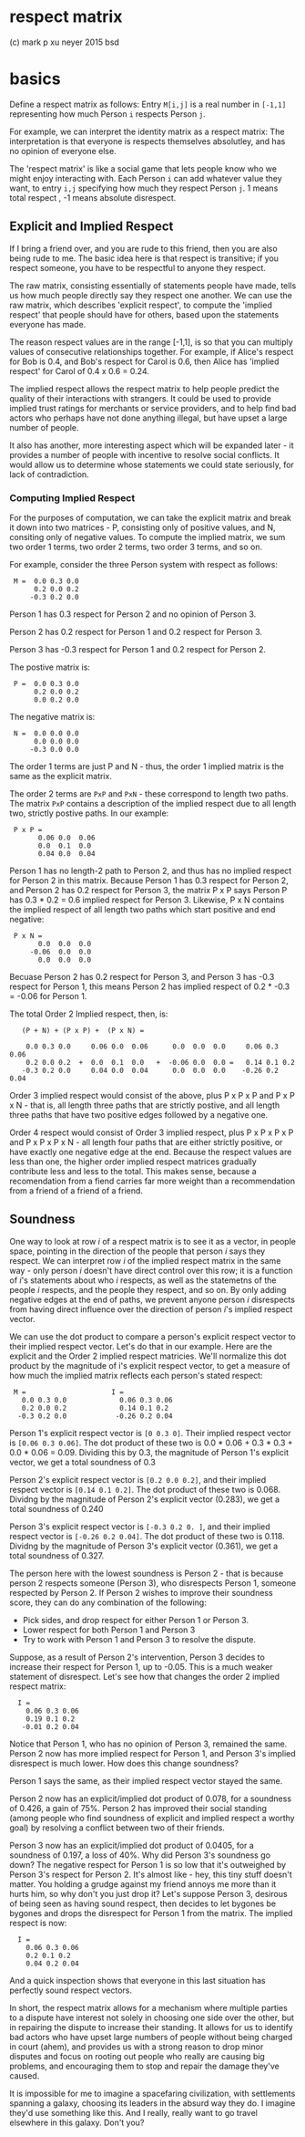 # respect matrix
(c) mark p xu neyer
2015
bsd

# basics

Define a respect matrix as follows: Entry `M[i,j]` is a real number in `[-1,1]` representing how much Person `i` respects Person `j`.

For example, we can interpret the identity matrix as a respect matrix: The interpretation is that everyone is respects themselves absolutley, and has no opinion of everyone else. 

The 'respect matrix' is like a social game that lets people know who we might enjoy interacting with. Each Person `i` can add whatever value they want, to entry `i,j` specifying how much they respect Person `j`. 1 means total respect , -1 means absolute disrespect.  

## Explicit and Implied Respect

If I bring a friend over, and you are rude to this friend, then you are also being rude to me. The basic idea here is that respect is transitive; if you respect someone, you have to be respectful to anyone they respect.

The raw matrix, consisting essentially of statements people have made, tells us how much people directly say they respect one another.  We can use the raw matrix, which describes 'explicit respect', to compute the 'implied respect' that people should have for others, based upon the statements everyone has made.

The reason respect values are in the range [-1,1], is so that you can multiply values of consecutive relationships together. For example, if Alice's respect for Bob is 0.4, and Bob's respect for Carol is 0.6, then Alice has 'implied respect' for Carol of 0.4 x 0.6 = 0.24.

The implied respect allows the respect matrix to help people predict the quality of their interactions with strangers. It could be used to provide implied trust ratings for merchants or service providers, and to help find bad actors who perhaps have not done anything illegal, but have upset a large number of people.

It also has another, more interesting aspect which will be expanded later - it provides a number of people with incentive to resolve social conflicts. It would allow us to determine whose statements we could state seriously, for lack of contradiction. 

### Computing Implied Respect

For the purposes of computation, we can take the explicit matrix and break it down into two matrices - P, consisting only of positive values, and N, consiting only of negative values. To compute the implied matrix, we sum two order 1 terms, two order 2 terms, two order 3 terms, and so on.

For example, consider the three Person system with respect as follows:

     M =  0.0 0.3 0.0
          0.2 0.0 0.2
         -0.3 0.2 0.0

Person 1 has 0.3 respect for Person 2 and no opinion of  Person 3.

Person 2 has 0.2 respect for Person 1 and 0.2 respect for Person 3.

Person 3 has -0.3 respect for Person 1 and 0.2 respect for Person 2.


The postive matrix is:

     P =  0.0 0.3 0.0
          0.2 0.0 0.2
          0.0 0.2 0.0

The negative matrix is:

     N =  0.0 0.0 0.0
          0.0 0.0 0.0
         -0.3 0.0 0.0

The order 1 terms are just P and N - thus, the order 1 implied matrix is the same as the explicit matrix.

The order 2 terms are `PxP` and `PxN` - these correspond to length two paths. The matrix `PxP` contains a description of the implied respect due to all length two, strictly postive paths. In our example:

     P x P = 
           0.06 0.0  0.06
           0.0  0.1  0.0 
           0.04 0.0  0.04
   
  Person 1 has no length-2 path to Person 2, and thus has no implied respect for Person 2 in this matrix.  Because Person 1 has 0.3 respect for Person 2, and Person 2 has 0.2 respect for Person 3, the matrix P x P says Person P has 0.3 * 0.2 = 0.6 implied respect for Person 3. Likewise, P x N contains the implied respect of all length two paths which start positive and end negative:

     P x N = 
           0.0  0.0  0.0
         -0.06  0.0  0.0
           0.0  0.0  0.0
   
Becuase Person 2 has 0.2 respect for Person 3, and Person 3 has -0.3 respect for Person 1, this means Person 2 has implied respect of  0.2 * -0.3 = -0.06 for Person  1.

The total Order 2 Implied respect, then, is:

       (P + N) + (P x P) +  (P x N) = 

        0.0 0.3 0.0     0.06 0.0  0.06      0.0  0.0  0.0     0.06 0.3 0.06
        0.2 0.0 0.2  +  0.0  0.1  0.0   +  -0.06 0.0  0.0 =   0.14 0.1 0.2
       -0.3 0.2 0.0     0.04 0.0  0.04      0.0  0.0  0.0    -0.26 0.2 0.04

Order 3 implied respect would consist of the above, plus P x P x P and P x P x N - that is, all length three paths that are strictly postive, and all length three paths that have two positive edges followed by a negative one.

Order 4 respect would consist of Order 3 implied respect, plus P x P x P x P and P x P x P x N - all length four paths that are either strictly positive, or have exactly one negative edge at the end. Because the respect values are less than one, the higher order implied respect matrices gradually contribute less and less to the total. This makes sense, because a recomendation from a fiend carries far more weight than a recommendation from a friend of a friend of a friend.


## Soundness

  One way to look at  row _i_  of a respect matrix is to see it as a vector, in people space, pointing in the direction of the people that person _i_ says they respect. We can interpret row _i_ of the implied respect matrix in the same way - only person _i_ doesn't have direct control over this row; it is a function of _i_'s statements about who _i_ respects, as well as  the statemetns of the people _i_ respects, and the people they respect, and so on.  By only adding negative edges at the end of paths, we prevent anyone person _i_ disrespects from having direct influence over the direction of person _i_'s implied respect vector.

We can use the dot product to compare a person's explicit respect vector to their implied respect vector. Let's do that in our example. Here are the explicit and the Order 2 implied respect matricies. We'll normalize this dot product by the magnitude of i's explicit respect vector, to get a measure of how much the implied matrix reflects each person's stated respect:

     M =                     I = 
       0.0 0.3 0.0             0.06 0.3 0.06
       0.2 0.0 0.2             0.14 0.1 0.2
      -0.3 0.2 0.0            -0.26 0.2 0.04


Person 1's explicit respect vector is `[0 0.3 0]`.  Their implied respect vector is `[0.06 0.3 0.06]`. The dot product of these two is 0.0 * 0.06 +  0.3 * 0.3 + 0.0 * 0.06   =  0.09. Dividing this by 0.3, the magnitude of Person 1's explicit vector, we get a total soundness of 0.3

Person 2's explicit respect vector is `[0.2 0.0 0.2]`, and their implied respect vector is `[0.14 0.1 0.2]`. The dot product of these two is 0.068. Dividng by the magnitude of Person 2's explicit vector (0.283), we get a total soundness of 0.240

Person 3's explicit respect vector is `[-0.3 0.2 0. ]`, and their implied respect vector is `[-0.26 0.2 0.04]`. The dot product of these two is 0.118. Dividng by the magnitude of Person 3's explicit vector (0.361), we get a total soundness of 0.327.

The person here with the lowest soundness is Person 2 - that is because person 2 respects someone (Person 3), who disrespects Person 1, someone respected by Person 2.  If Person 2 wishes to improve their soundness score, they can do any combination of the following:

   * Pick sides, and drop respect for either Person 1 or Person 3.
   * Lower respect for both Person 1 and Person 3
   * Try to work with Person 1 and Person 3 to resolve the dispute.

Suppose, as a result of Person 2's intervention, Person 3 decides to increase their respect for Person 1, up to -0.05. This is a much weaker statement of disrespect. Let's see how that changes the order 2 implied respect matrix:

      I =  
        0.06 0.3 0.06
        0.19 0.1 0.2
       -0.01 0.2 0.04

  Notice that Person 1, who has no opinion of Person 3, remained the same. Person 2 now has more implied respect for Person 1, and Person 3's implied disrespect is much lower. How does this change soundness?

  Person 1 says the same, as their implied respect vector stayed the same.

  Person 2 now has an explicit/implied dot product of 0.078, for a soundness of 0.426, a gain of 75%. Person 2 has improved their social standing (among people who find soundness of explicit and implied respect a worthy goal) by resolving a conflict between two of their friends.

  Person 3 now has an explicit/implied dot product of 0.0405, for a soundness of 0.197, a loss of 40%.  Why did Person 3's soundness go down? The negative respect for Person 1 is so low that it's outweighed by Person 3's respect for Person 2. It's almost like - hey, this tiny stuff doesn't matter. You holding a grudge against my friend annoys me more than it hurts him, so why don't you just drop it?  Let's suppose Person 3, desirous of being seen as having sound respect, then decides to let bygones be bygones and drops the disrespect for Person 1 from the matrix. The implied respect is now:

      I =  
        0.06 0.3 0.06
        0.2 0.1 0.2
        0.04 0.2 0.04

  And a quick inspection shows that everyone in this last situation has perfectly sound respect vectors.

  In short, the respect matrix allows for a mechanism where multiple parties to a dispute have interest not solely in choosing one side over the other, but in repairing the dispute to increase their standing. It allows for us to identify bad actors who have upset large numbers of people without being charged in court (ahem), and provides us with a strong reason to drop minor disputes and focus on rooting out people who really are causing big problems, and encouraging them to stop and repair the damage they've caused.

  It is impossible for me to imagine a spacefaring civilization, with settlements spanning a galaxy, choosing its leaders in the absurd way they do. I imagine they'd use something like this. And I really, really want to go travel elsewhere in this galaxy. Don't you?



